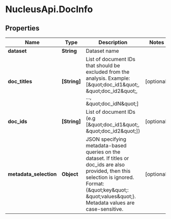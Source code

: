 # NucleusApi.DocInfo

## Properties
Name | Type | Description | Notes
------------ | ------------- | ------------- | -------------
**dataset** | **String** | Dataset name | 
**doc_titles** | **[String]** | List of document IDs that should be excluded from the analysis. Example: [\&quot;doc_id1\&quot;, \&quot;doc_id2\&quot;, ..., \&quot;doc_idN\&quot;] | [optional] 
**doc_ids** | **[String]** | List of document IDs (e.g [\&quot;doc_id1\&quot;, \&quot;doc_id2\&quot;]) | [optional] 
**metadata_selection** | **Object** | JSON specifying metadata-based queries on the dataset. If titles or doc_ids are also provided, then this selection is ignored. Format: {\&quot;key\&quot;: \&quot;values\&quot;}. Metadata values are case-sensitive. | [optional] 


